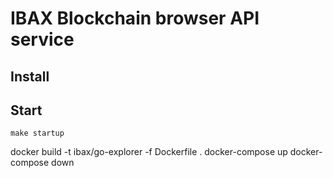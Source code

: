 # IBAX Blockchain browser API service

## Install


## Start

```shell
make startup
```



docker build -t ibax/go-explorer -f Dockerfile .
docker-compose up
docker-compose down
